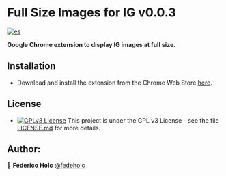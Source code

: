 # Full Size Images for IG v0.0.3
[![es](https://img.shields.io/badge/lang-es-yellow.svg)](https://github.com/fedeholc/full-size-insta-extension/blob/master/README.es.md)


**Google Chrome extension to display IG images at full size.**

## Installation
- Download and install the extension from the Chrome Web Store [here](https://chrome.google.com/webstore/detail/instagram-full-size-photo/eanpijghoobafibemccmoleollpjhcgg).

## License
- [![GPLv3 License](https://img.shields.io/badge/License-GPL%20v3-yellow.svg)](https://opensource.org/licenses/) This project is under the GPL v3 License - see the file [LICENSE.md](LICENSE.md) for more details.

## Author:
👤 **Federico Holc** [@fedeholc](https://github.com/fedeholc)
